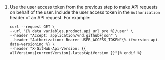 1. Use the user access token from the previous step to make API requests on behalf of the user. Include the user access token in the `Authorization` header of an API request. For example:

   ```shell
   curl --request GET \
   --url "{% data variables.product.api_url_pre %}/user" \
   --header "Accept: application/vnd.github+json" \
   --header "Authorization: Bearer USER_ACCESS_TOKEN"{% ifversion api-date-versioning %} \
   --header "X-GitHub-Api-Version: {{ allVersions[currentVersion].latestApiVersion }}"{% endif %}
   ```
